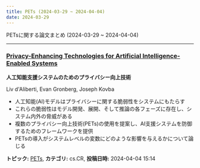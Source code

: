 ```yaml
---
title: PETs (2024-03-29 ~ 2024-04-04)
date: 2024-03-29
---
```


PETsに関する論文まとめ (2024-03-29 ~ 2024-04-04)


- - -

### [Privacy-Enhancing Technologies for Artificial Intelligence-Enabled Systems](http://arxiv.org/abs/2404.03509)

**人工知能支援システムのためのプライバシー向上技術**

Liv d'Aliberti, Evan Gronberg, Joseph Kovba

- 人工知能(AI)モデルはプライバシーに関する脆弱性をシステムにもたらす
- これらの脆弱性はモデル開発、展開、そして推論の各フェーズに存在し、システム内外の脅威がある
- 複数のプライバシー向上技術(PETs)の使用を提案し、AI支援システムを防御するためのフレームワークを提供
- PETsの導入がシステムレベルの変数にどのような影響を与えるかについて論じる



**トピック:** [PETs](../../pets), **カテゴリ:** cs.CR, **投稿日時:** 2024-04-04 15:14
